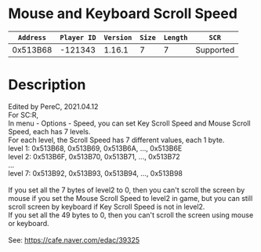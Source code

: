 # Mouse and Keyboard Scroll Speed

| `Address` | `Player ID` | `Version` | `Size` | `Length` | `SCR` |
| ---------- | ----------- | --------- | ------ | -------- | ---- |
| 0x513B68 | -121343 | 1.16.1 | 7 | 7 | Supported |

# Description

Edited by PereC, 2021.04.12<br>For SC:R,<br>In menu - Options - Speed, you can set Key Scroll Speed and Mouse Scroll Speed, each has 7 levels.<br>For each level, the Scroll Speed has 7 different values, each 1 byte.<br>level 1: 0x513B68, 0x513B69, 0x513B6A, ..., 0x513B6E<br>level 2: 0x513B6F, 0x513B70, 0x513B71, ..., 0x513B72<br>...<br>level 7: 0x513B92, 0x513B93, 0x513B94, ..., 0x513B98<br><br>If you set all the 7 bytes of level2 to 0, then you can't scroll the screen by mouse if you set the Mouse Scroll Speed to level2 in game, but you can still scroll screen by keyboard if Key Scroll Speed is not in level2.<br>If you set all the 49 bytes to 0, then you can't scroll the screen using mouse or keyboard.<br><br>See: https://cafe.naver.com/edac/39325